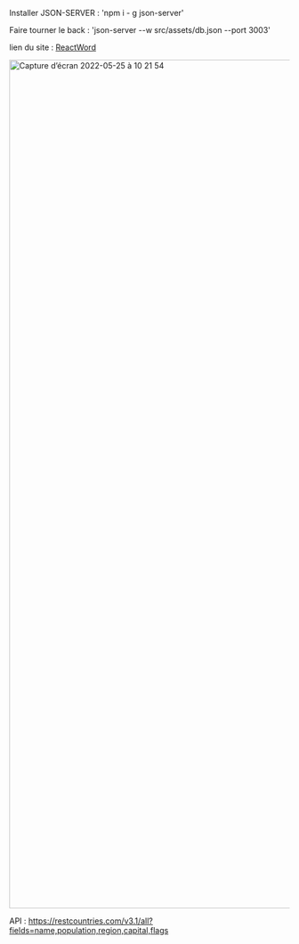 Installer JSON-SERVER : 'npm i - g json-server'

Faire tourner le back : 'json-server --w src/assets/db.json --port 3003'

lien du site : [ReactWord](https://reactworldaw.netlify.app)

<img width="1526" alt="Capture d’écran 2022-05-25 à 10 21 54" src="https://user-images.githubusercontent.com/90448006/170216272-b24ca971-bac3-4db1-a8bf-adb7e85ffb81.png">

API : https://restcountries.com/v3.1/all?fields=name,population,region,capital,flags
